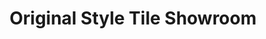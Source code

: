 ---
title: "Original Style Tile Showroom"
url: /cardiff/original-style-tile-showroom/
shop: Fliesen
---